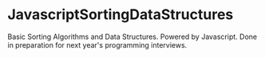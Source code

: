 # JavascriptSortingDataStructures
 Basic Sorting Algorithms and Data Structures.  Powered by Javascript.  Done in preparation for next year's programming interviews.
